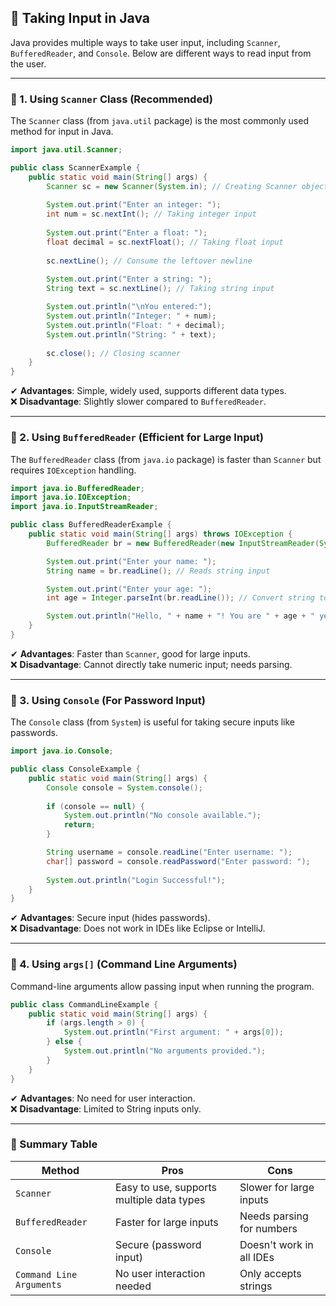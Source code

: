 ## **📝 Taking Input in Java**  

Java provides multiple ways to take user input, including `Scanner`, `BufferedReader`, and `Console`. Below are different ways to read input from the user.

---

### **🔹 1. Using `Scanner` Class (Recommended)**
The `Scanner` class (from `java.util` package) is the most commonly used method for input in Java.

```java
import java.util.Scanner;

public class ScannerExample {
    public static void main(String[] args) {
        Scanner sc = new Scanner(System.in); // Creating Scanner object
        
        System.out.print("Enter an integer: ");
        int num = sc.nextInt(); // Taking integer input
        
        System.out.print("Enter a float: ");
        float decimal = sc.nextFloat(); // Taking float input
        
        sc.nextLine(); // Consume the leftover newline
        
        System.out.print("Enter a string: ");
        String text = sc.nextLine(); // Taking string input

        System.out.println("\nYou entered:");
        System.out.println("Integer: " + num);
        System.out.println("Float: " + decimal);
        System.out.println("String: " + text);
        
        sc.close(); // Closing scanner
    }
}
```
✔ **Advantages**: Simple, widely used, supports different data types.  
❌ **Disadvantage**: Slightly slower compared to `BufferedReader`.

---

### **🔹 2. Using `BufferedReader` (Efficient for Large Input)**
The `BufferedReader` class (from `java.io` package) is faster than `Scanner` but requires `IOException` handling.

```java
import java.io.BufferedReader;
import java.io.IOException;
import java.io.InputStreamReader;

public class BufferedReaderExample {
    public static void main(String[] args) throws IOException {
        BufferedReader br = new BufferedReader(new InputStreamReader(System.in));

        System.out.print("Enter your name: ");
        String name = br.readLine(); // Reads string input

        System.out.print("Enter your age: ");
        int age = Integer.parseInt(br.readLine()); // Convert string to int

        System.out.println("Hello, " + name + "! You are " + age + " years old.");
    }
}
```
✔ **Advantages**: Faster than `Scanner`, good for large inputs.  
❌ **Disadvantage**: Cannot directly take numeric input; needs parsing.

---

### **🔹 3. Using `Console` (For Password Input)**
The `Console` class (from `System`) is useful for taking secure inputs like passwords.

```java
import java.io.Console;

public class ConsoleExample {
    public static void main(String[] args) {
        Console console = System.console();
        
        if (console == null) {
            System.out.println("No console available.");
            return;
        }

        String username = console.readLine("Enter username: ");
        char[] password = console.readPassword("Enter password: ");
        
        System.out.println("Login Successful!");
    }
}
```
✔ **Advantages**: Secure input (hides passwords).  
❌ **Disadvantage**: Does not work in IDEs like Eclipse or IntelliJ.

---

### **🔹 4. Using `args[]` (Command Line Arguments)**
Command-line arguments allow passing input when running the program.

```java
public class CommandLineExample {
    public static void main(String[] args) {
        if (args.length > 0) {
            System.out.println("First argument: " + args[0]);
        } else {
            System.out.println("No arguments provided.");
        }
    }
}
```
✔ **Advantages**: No need for user interaction.  
❌ **Disadvantage**: Limited to String inputs only.

---

### **📌 Summary Table**
| Method | Pros | Cons |
|--------|------|------|
| `Scanner` | Easy to use, supports multiple data types | Slower for large inputs |
| `BufferedReader` | Faster for large inputs | Needs parsing for numbers |
| `Console` | Secure (password input) | Doesn't work in all IDEs |
| `Command Line Arguments` | No user interaction needed | Only accepts strings |


